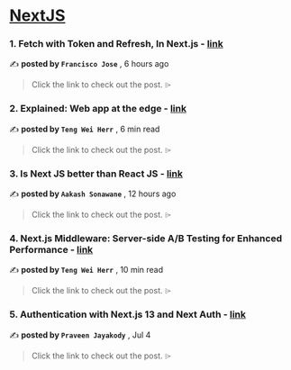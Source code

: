 
<h1><a href=https://medium.com/tag/nextjs/recommended target="_blank" rel="noopener noreferrer">NextJS</a></h1>
<h3>1. Fetch with Token and Refresh, In Next.js - <a href=https://medium.com/@fran_wrote/fetch-with-token-and-refresh-in-next-js-60fd13c6f1b1?source=tag_recommended_feed---------0-84----------nextjs----------5e09ec8d_b8e3_44d3_8e1f_1dbbd4b65138------- target="_blank" rel="noopener noreferrer">link</a></h3>

✍️ **posted by `Francisco Jose`** <date> , 6 hours ago</date>

<blockquote>Click the link to check out the post. ⌲</blockquote>

<h3>2. Explained: Web app at the edge - <a href=https://medium.com/gitconnected/explained-web-app-at-the-edge-fb391985a0a5?source=tag_recommended_feed---------1-107----------nextjs----------5e09ec8d_b8e3_44d3_8e1f_1dbbd4b65138------- target="_blank" rel="noopener noreferrer">link</a></h3>

✍️ **posted by `Teng Wei Herr`** <date> , 6 min read</date>

<blockquote>Click the link to check out the post. ⌲</blockquote>

<h3>3. Is Next JS better than React JS - <a href=https://medium.com/@aakash6196/is-next-js-better-than-react-js-d9655c907200?source=tag_recommended_feed---------2-84----------nextjs----------5e09ec8d_b8e3_44d3_8e1f_1dbbd4b65138------- target="_blank" rel="noopener noreferrer">link</a></h3>

✍️ **posted by `Aakash Sonawane`** <date> , 12 hours ago</date>

<blockquote>Click the link to check out the post. ⌲</blockquote>

<h3>4. Next.js Middleware: Server-side A/B Testing for Enhanced Performance - <a href=https://medium.com/gitconnected/next-js-middleware-server-side-a-b-testing-for-enhanced-performance-f13ed0aa0b40?source=tag_recommended_feed---------3-107----------nextjs----------5e09ec8d_b8e3_44d3_8e1f_1dbbd4b65138------- target="_blank" rel="noopener noreferrer">link</a></h3>

✍️ **posted by `Teng Wei Herr`** <date> , 10 min read</date>

<blockquote>Click the link to check out the post. ⌲</blockquote>

<h3>5. Authentication with Next.js 13 and Next Auth - <a href=https://medium.com/ascentic-technology/authentication-with-next-js-13-and-next-auth-9c69d55d6bfd?source=tag_recommended_feed---------4-85----------nextjs----------5e09ec8d_b8e3_44d3_8e1f_1dbbd4b65138------- target="_blank" rel="noopener noreferrer">link</a></h3>

✍️ **posted by `Praveen Jayakody`** <date> , Jul 4</date>

<blockquote>Click the link to check out the post. ⌲</blockquote>

